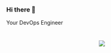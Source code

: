 ### Hi there 👋

Your DevOps Engineer
#
<p align="center">
  <a href="https://skillicons.dev">
    <img src="https://skillicons.dev/icons?i=kubernetes,docker,git,gitlab,github,githubactions,linux,gcp,aws,svelte,tailwind,ts,react,mysql,py,bash,raspberrypi" />
  </a>
</p>
